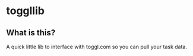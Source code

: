 # toggllib
## What is this?
A quick little lib to interface with toggl.com so you can pull your task data.